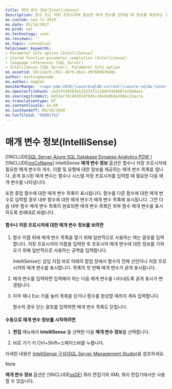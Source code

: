 ```yaml
---
title: 매개 변수 정보(IntelliSense)
description: 함수 또는 저장 프로시저에 필요한 매개 변수를 입력할 때 정보를 제공하는 IntelliSense 매개 변수 정보 옵션을 사용하는 방법을 알아봅니다.
ms.custom: seo-lt-2019
ms.date: 03/14/2017
ms.prod: sql
ms.technology: ssms
ms.reviewer: ''
ms.topic: conceptual
helpviewer_keywords:
- Parameter Info option [IntelliSense]
- stored function parameter completion [Intellisense]
- language references [SQL Server]
- IntelliSense [SQL Server], Parameter Info option
ms.assetid: 56c2aac9-c65c-4679-b62c-d9f689876dde
author: markingmyname
ms.author: maghan
monikerRange: '>=aps-pdw-2016||=azuresqldb-current||=azure-sqldw-latest||>=sql-server-2016||=sqlallproducts-allversions||>=sql-server-linux-2017||=azuresqldb-mi-current'
ms.openlocfilehash: cbd2f430583b125333f11184bf49d86fafdb8ae1
ms.sourcegitcommit: 6d53ecfdc463914f045c20eda96da39dec22acca
ms.translationtype: HT
ms.contentlocale: ko-KR
ms.lasthandoff: 08/26/2020
ms.locfileid: "88901742"
---
```

# <a name="parameter-info-intellisense"></a>매개 변수 정보(IntelliSense)
[!INCLUDE[SQL Server Azure SQL Database Synapse Analytics PDW ](../../includes/applies-to-version/sql-asdb-asdbmi-asa-pdw.md)]
  [!INCLUDE[msCoName](../../includes/msconame-md.md)] IntelliSense **매개 변수 정보** 옵션은 함수나 저장 프로시저에 필요한 매개 변수의 개수, 이름 및 유형에 대한 정보를 제공하는 매개 변수 목록을 엽니다. 굵게 표시된 매개 변수는 함수나 시스템 저장 프로시저를 입력할 때 필요한 다음 매개 변수를 나타냅니다.  
  
 또한 중첩 함수에 대한 매개 변수 목록이 표시됩니다. 함수를 다른 함수에 대한 매개 변수로 입력할 경우 내부 함수에 대한 매개 변수가 매개 변수 목록에 표시됩니다. 그런 다음 내부 함수 매개 변수 목록이 완료되면 매개 변수 목록은 외부 함수 매개 변수를 표시하도록 원래대로 바뀝니다.  
  
#### <a name="to-view-parameter-info-for-functions-or-stored-procedures"></a>함수나 저장 프로시저에 대한 매개 변수 정보를 보려면  
  
1.  함수 이름 뒤에 매개 변수 목록을 열기 위해 일반적으로 사용하는 여는 괄호를 입력합니다. 저장 프로시저의 이름을 입력한 후 프로시저 매개 변수에 대한 정보를 가져오기 위해 일반적으로 사용하는 공백을 입력합니다.  
  
     IntelliSense는 삽입 지점 바로 아래의 팝업 창에서 함수의 전체 선언이나 저장 프로시저의 매개 변수를 표시합니다. 목록의 첫 번째 매개 변수가 굵게 표시됩니다.  
  
2.  매개 변수를 입력하면 입력해야 하는 다음 매개 변수를 나타내도록 굵게 표시가 변경됩니다.  
  
3.  아무 때나 Esc 키를 눌러 목록을 닫거나 함수를 완성할 때까지 계속 입력합니다.  
  
     함수의 경우 닫는 괄호를 입력하면 매개 변수 목록도 닫힙니다.  
  
#### <a name="to-manually-start-parameter-info"></a>수동으로 매개 변수 정보를 시작하려면  
  
1.  **편집** 메뉴에서 **IntelliSense** 를 선택한 다음 **매개 변수 정보**를 선택합니다.  
  
2.  바로 가기 키 Ctrl+Shift+스페이스바를 누릅니다.  
  
 자세한 내용은 [IntelliSense 구성&#40;SQL Server Management Studio&#41;](../../relational-databases/scripting/configure-intellisense-sql-server-management-studio.md)을 참조하세요.  
  
> [!NOTE]  
>  **매개 변수 정보** 옵션은 [!INCLUDE[ssDE](../../includes/ssde-md.md)] 쿼리 편집기와 XML 쿼리 편집기에서만 사용할 수 있습니다.  
  
  
